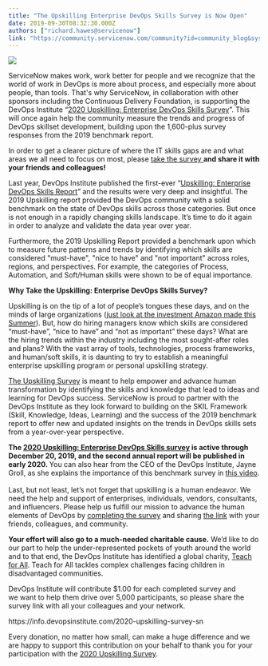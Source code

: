 ```yaml
---
title: "The Upskilling Enterprise DevOps Skills Survey is Now Open"
date: 2019-09-30T08:32:30.000Z
authors: ["richard.hawes@servicenow"]
link: "https://community.servicenow.com/community?id=community_blog&sys_id=92965548db1c485023f4a345ca9619d9"
---
```

<p><img style="max-width: 100%; max-height: 480px;" src="https://community.servicenow.com/12031d04db98485023f4a345ca9619d1.iix" /></p>
<p>ServiceNow makes work, work better for people and we recognize that the world of work in DevOps is more about process, and especially more about people, than tools. That&#39;s why ServiceNow, in collaboration with other sponsors including the Continuous Delivery Foundation, is supporting the DevOps Institute “<a title="Survey" href="https://info.devopsinstitute.com/2020-upskilling-survey-sn" target="_blank" rel="noopener noreferrer nofollow">2020 Upskilling: Enterprise DevOps Skills Survey</a>”. This will once again help the community measure the trends and progress of DevOps skillset development, building upon the 1,600-plus survey responses from the 2019 benchmark report.</p>
<p>In order to get a clearer picture of where the IT skills gaps are and what areas we all need to focus on most, please <a title="Survey" href="https://info.devopsinstitute.com/2020-upskilling-survey-sn" target="_blank" rel="noopener noreferrer nofollow">take the survey </a><strong>and share it with your friends and colleagues!</strong></p>
<p>Last year, DevOps Institute published the first-ever “<a title="2019 Upskilling Report" href="https://devopsinstitute.com/industry-research/" target="_blank" rel="noopener noreferrer nofollow">Upskilling: Enterprise DevOps Skills Report</a>” and the results were very deep and insightful. The 2019 Upskilling report provided the DevOps community with a solid benchmark on the state of DevOps skills across those categories. But once is not enough in a rapidly changing skills landscape. It’s time to do it again in order to analyze and validate the data year over year.</p>
<p>Furthermore, the 2019 Upskilling Report provided a benchmark upon which to measure future patterns and trends by identifying which skills are considered &#34;must-have&#34;, &#34;nice to have&#34; and &#34;not important&#34; across roles, regions, and perspectives. For example, the categories of Process, Automation, and Soft/Human skills were shown to be of equal importance.</p>
<p><strong>Why Take the Upskilling: Enterprise DevOps Skills Survey?</strong></p>
<p>Upskilling is on the tip of a lot of people’s tongues these days, and on the minds of large organizations (<a title="Amazon Upskilling" href="https://press.aboutamazon.com/news-releases/news-release-details/amazon-pledges-upskill-100000-us-employees-demand-jobs-2025" target="_blank" rel="noopener noreferrer nofollow">just look at the investment Amazon made this Summer</a>). But, how do hiring managers know which skills are considered “must-have”, “nice to have” and “not as important” these days? What are the hiring trends within the industry including the most sought-after roles and plans? With the vast array of tools, technologies, process frameworks, and human/soft skills, it is daunting to try to establish a meaningful enterprise upskilling program or personal upskilling strategy.</p>
<p><a title="Upskilling survey" href="https://info.devopsinstitute.com/2020-upskilling-survey-sn" target="_blank" rel="noopener noreferrer nofollow">The Upskilling Survey</a> is meant to help empower and advance human transformation by identifying the skills and knowledge that lead to ideas and learning for DevOps success. ServiceNow is proud to partner with the DevOps Institute as they look forward to building on the SKIL Framework (Skill, Knowledge, Ideas, Learning) and the success of the 2019 benchmark report to offer new and updated insights on the trends in DevOps skills sets from a year-over-year perspective.</p>
<p><strong>The <a title="Upskilling Survey" href="https://info.devopsinstitute.com/2020-upskilling-survey-sn" target="_blank" rel="noopener noreferrer nofollow">2020 Upskilling: Enterprise DevOps Skills survey</a> is active through December 20, 2019, and the second annual report will be published in early 2020. </strong>You can also hear from the CEO of the DevOps Institute, Jayne Groll, as she explains the importance of this benchmark survey in <a title="Video" href="https://devopsinstitute.wistia.com/medias/delbxi9uo6" target="_blank" rel="noopener noreferrer nofollow">this video</a>.<br /> <br />Last, but not least, let’s not forget that upskilling is a human endeavor. We need the help and support of enterprises, individuals, vendors, consultants, and influencers. Please help us fulfill our mission to advance the human elements of DevOps by <a title="Upskilling Survey" href="https://info.devopsinstitute.com/2020-upskilling-survey-sn" target="_blank" rel="noopener noreferrer nofollow">completing the survey</a> and sharing <a title="Upskilling Survey" href="https://info.devopsinstitute.com/2020-upskilling-survey-sn" target="_blank" rel="noopener noreferrer nofollow">the link</a> with your friends, colleagues, and community.</p>
<p><strong>Your effort will also go to a much-needed charitable cause.</strong> We’d like to do our part to help the under-represented pockets of youth around the world and to that end, the DevOps Institute has identified a global charity, <a title="Teach for all" href="https://teachforall.org/" target="_blank" rel="noopener noreferrer nofollow">Teach for All</a>. Teach for All tackles complex challenges facing children in disadvantaged communities.</p>
<p>DevOps Institute will contribute $1.00 for each completed survey and we want to help them drive over 5,000 participants, so please share the survey link with all your colleagues and your network.</p>
<p>https://info.devopsinstitute.com/2020-upskilling-survey-sn</p>
<p>Every donation, no matter how small, can make a huge difference and we are happy to support this contribution on your behalf to thank you for your participation with the <a title="Upskilling Survey" href="https://info.devopsinstitute.com/2020-upskilling-survey-sn" target="_blank" rel="noopener noreferrer nofollow">2020 Upskilling Survey</a>.<br /> <br /> <br /> </p>
<p> </p>
